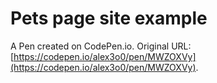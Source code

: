 # Pets page site example

A Pen created on CodePen.io. Original URL: [https://codepen.io/alex3o0/pen/MWZOXVy](https://codepen.io/alex3o0/pen/MWZOXVy).


